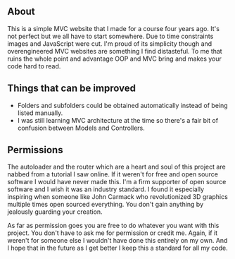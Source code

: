 ﻿About
-----
This is a simple MVC website that I made for a course four years ago. It's not perfect but we all have to start somewhere.
Due to time constraints images and JavaScript were cut. I'm proud of its simplicity though and overengineered MVC websites
are something I find distasteful. To me that ruins the whole point and advantage OOP and MVC bring and makes your code
hard to read.

Things that can be improved
---------------------------
* Folders and subfolders could be obtained automatically instead of being listed manually.
* I was still learning MVC architecture at the time so there's a fair bit of confusion between Models and Controllers.

Permissions
-----------
The autoloader and the router which are a heart and soul of this project are nabbed from a tutorial I saw online. If it
weren't for free and open source software I would have never made this. I'm a firm supporter of open source software
and I wish it was an industry standard. I found it especially inspiring when someone like John Carmack who revolutionized
3D graphics multiple times open sourced everything. You don't gain anything by jealously guarding your creation.

As far as permission goes you are free to do whatever you want with this project. You don't have to ask me for permission
or credit me. Again, if it weren't for someone else I wouldn't have done this entirely on my own. And I hope that in the
future as I get better I keep this a standard for all my code.
